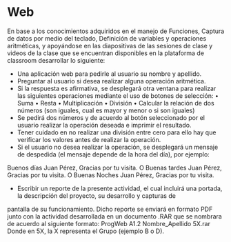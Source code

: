 # Web
En base a los conocimientos adquiridos en el manejo de Funciones,
Captura de datos por medio del teclado, Definición de variables y
operaciones aritméticas, y apoyándose en las diapositivas de las
sesiones de clase y videos de la clase que se encuentran disponibles
en la plataforma de classroom desarrollar lo siguiente:
- Una aplicación web para pedirle al usuario su nombre y apellido.
- Preguntar al usuario si desea realizar alguna operación aritmética.
- Si la respuesta es afirmativa, se desplegará otra ventana para
realizar las siguientes operaciones mediante el uso de botones de
selección:
• Suma
• Resta
• Multiplicación
• División
• Calcular la relación de dos números (son iguales, cual es mayor
y menor o si son iguales)
- Se pedirá dos números y de acuerdo al botón seleccionado por el
usuario realizar la operación deseada e imprimir el resultado.
- Tener cuidado en no realizar una división entre cero para ello hay
que verificar los valores antes de realizar la operación.
- Si el usuario no desea realizar la operación, se desplegará un
mensaje de despedida (el mensaje depende de la hora del día),
por ejemplo:

Buenos días Juan Pérez, Gracias por tu visita.
O
Buenas tardes Juan Pérez, Gracias por tu visita.
O
Buenas Noches Juan Pérez, Gracias por tu visita.

- Escribir un reporte de la presente actividad, el cual incluirá una
portada, la descripción del proyecto, su desarrollo y capturas de

pantalla de su funcionamiento. Dicho reporte se enviará en
formato PDF junto con la actividad desarrollada en un documento
.RAR que se nombrara de acuerdo al siguiente formato:
ProgWeb A1.2 Nombre_Apellido 5X.rar
Donde en 5X, la X representa el Grupo (ejemplo B o D).
